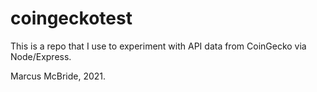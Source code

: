 # coingeckotest
This is a repo that I use to experiment with API data from CoinGecko via Node/Express.

Marcus McBride, 2021.
